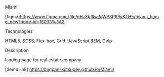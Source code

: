 Miami

[figma]https://www.figma.com/file/nHz8bflIwJaWP3P99vKTH5/miami_home_new?node-id=16033%3A3

Technologies

HTML5, SCSS, Flex-box, Grid, JavaScript BEM, Gulp

Description

landing page for real estate company

[demo link] https://bogdan-kotsupey.github.io/Miami/
